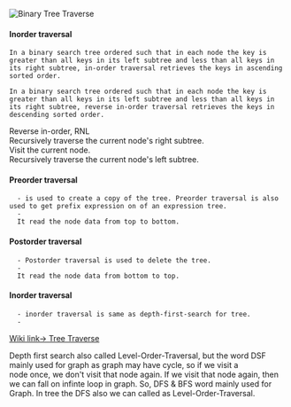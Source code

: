 ![Binary Tree Traverse](https://github.com/SazinSamin/Samin_Reading_Room/blob/main/Data%20Structure/Tree/Binary%20search%20tree/Traverse/tree_traversal.png)
#### Inorder traversal
    In a binary search tree ordered such that in each node the key is greater than all keys in its left subtree and less than all keys in 
    its right subtree, in-order traversal retrieves the keys in ascending sorted order.   

    In a binary search tree ordered such that in each node the key is greater than all keys in its left subtree and less than all keys in
    its right subtree, reverse in-order traversal retrieves the keys in descending sorted order.   
    

Reverse in-order, RNL  
Recursively traverse the current node's right subtree.  
Visit the current node.  
Recursively traverse the current node's left subtree.  



#### Preorder traversal 
      - is used to create a copy of the tree. Preorder traversal is also used to get prefix expression on of an expression tree.  
      -  
      It read the node data from top to bottom.

#### Postorder traversal
      - Postorder traversal is used to delete the tree. 
      -  
      It read the node data from bottom to top.  
      
#### Inorder traversal
      - inorder traversal is same as depth-first-search for tree. 
      -  
      
      
[Wiki link-> Tree Traverse](https://en.wikipedia.org/wiki/Tree_traversal)  


Depth first search also called Level-Order-Traversal, but the word DSF mainly used for graph as graph may have cycle, so if we visit a  
node once, we don't visit that node again. If we visit that node again, then we can fall on infinte loop in graph.
So, DFS & BFS word mainly used for Graph.
In tree the DFS also we can called as Level-Order-Traversal.




 
